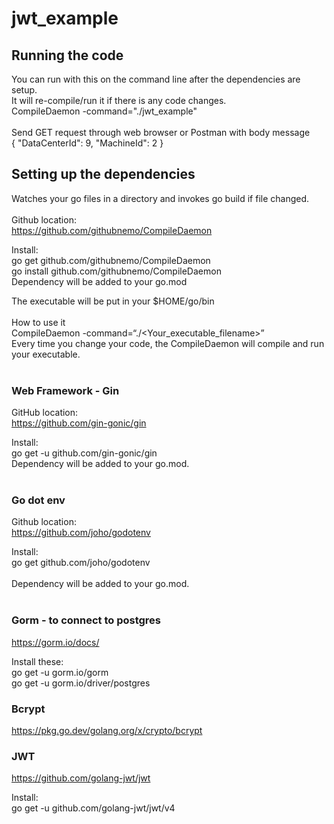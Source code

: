 # jwt_example


## Running the code
You can run with this on the command line after the dependencies are setup.<br/>
It will re-compile/run it if there is any code changes.<br/>
CompileDaemon -command="./jwt_example"<br/>
<br/>
Send GET request through web browser or Postman with body message<br/>
{
    "DataCenterId": 9,
    "MachineId": 2
}
## Setting up the dependencies
Watches your go files in a directory and invokes go build if file changed.<br/>  
Github location:<br/>
https://github.com/githubnemo/CompileDaemon<br/>
  
Install:<br/>
go get github.com/githubnemo/CompileDaemon<br/>
go install github.com/githubnemo/CompileDaemon<br/>
Dependency will be added to your go.mod<br/>

The executable will be put in your $HOME/go/bin<br/>
<br/>
How to use it<br/>
CompileDaemon -command=“./<Your_executable_filename>”<br/>
Every time you change your code, the CompileDaemon will compile and run your executable.<br/> 
<br/>
### Web Framework - Gin
GitHub location:<br/>
https://github.com/gin-gonic/gin<br/>

Install:<br/>
go get -u github.com/gin-gonic/gin<br/>
Dependency will be added to your go.mod.<br/>
<br/>
### Go dot env
Github location:<br/>
https://github.com/joho/godotenv<br/>

Install:<br/> 
go get github.com/joho/godotenv<br/>
<br/>
Dependency will be added to your go.mod.<br/>
<br/>
### Gorm - to connect to postgres
https://gorm.io/docs/

Install these:<br/>
go get -u gorm.io/gorm<br/>
go get -u gorm.io/driver/postgres<br/>

### Bcrypt
https://pkg.go.dev/golang.org/x/crypto/bcrypt

### JWT
https://github.com/golang-jwt/jwt

Install:<br/>
go get -u github.com/golang-jwt/jwt/v4<br/>

